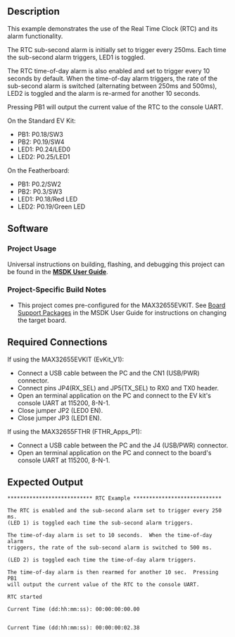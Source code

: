 ## Description

This example demonstrates the use of the Real Time Clock (RTC) and its alarm functionality.

The RTC sub-second alarm is initially set to trigger every 250ms. Each time the sub-second alarm triggers, LED1 is toggled.

The RTC time-of-day alarm is also enabled and set to trigger every 10 seconds by default. When the time-of-day alarm triggers, the rate of the sub-second alarm is switched (alternating between 250ms and 500ms), LED2 is toggled and the alarm is re-armed for another 10 seconds.

Pressing PB1 will output the current value of the RTC to the console UART.

On the Standard EV Kit:
-	PB1: P0.18/SW3
-	PB2: P0.19/SW4
-	LED1: P0.24/LED0
-	LED2: P0.25/LED1

On the Featherboard:
-	PB1: P0.2/SW2
-	PB2: P0.3/SW3
-	LED1: P0.18/Red LED
-	LED2: P0.19/Green LED


## Software

### Project Usage

Universal instructions on building, flashing, and debugging this project can be found in the **[MSDK User Guide](https://analog-devices-msdk.github.io/msdk/USERGUIDE/)**.

### Project-Specific Build Notes

* This project comes pre-configured for the MAX32655EVKIT.  See [Board Support Packages](https://analog-devices-msdk.github.io/msdk/USERGUIDE/#board-support-packages) in the MSDK User Guide for instructions on changing the target board.

## Required Connections
If using the MAX32655EVKIT (EvKit\_V1):
-   Connect a USB cable between the PC and the CN1 (USB/PWR) connector.
-   Connect pins JP4(RX_SEL) and JP5(TX_SEL) to RX0 and TX0  header.
-   Open an terminal application on the PC and connect to the EV kit's console UART at 115200, 8-N-1.
-   Close jumper JP2 (LED0 EN).
-   Close jumper JP3 (LED1 EN).

If using the MAX32655FTHR (FTHR\_Apps\_P1):
-   Connect a USB cable between the PC and the J4 (USB/PWR) connector.
-   Open an terminal application on the PC and connect to the board's console UART at 115200, 8-N-1.

## Expected Output

```
*************************** RTC Example ****************************

The RTC is enabled and the sub-second alarm set to trigger every 250 ms.
(LED 1) is toggled each time the sub-second alarm triggers.

The time-of-day alarm is set to 10 seconds.  When the time-of-day alarm
triggers, the rate of the sub-second alarm is switched to 500 ms.

(LED 2) is toggled each time the time-of-day alarm triggers.

The time-of-day alarm is then rearmed for another 10 sec.  Pressing PB1
will output the current value of the RTC to the console UART.

RTC started

Current Time (dd:hh:mm:ss): 00:00:00:00.00


Current Time (dd:hh:mm:ss): 00:00:00:02.38
```


